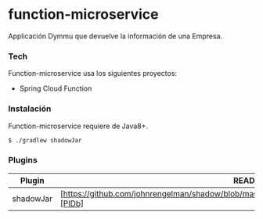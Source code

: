 # function-microservice
Applicación Dymmu que devuelve la información de una Empresa.

### Tech

Function-microservice usa los siguientes proyectos:

* Spring Cloud Function

### Instalación

Function-microservice requiere de Java8+.

```sh
$ ./gradlew shadowJar
```

### Plugins

| Plugin | README |
| ------ | ------ |
| shadowJar | [https://github.com/johnrengelman/shadow/blob/master/src/docs/configuration/merging/README.md][PlDb] |
